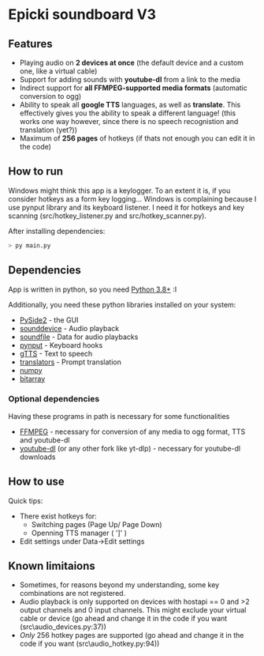 # Epicki soundboard V3

## Features

- Playing audio on **2 devices at once** (the default device and a custom one, like a virtual cable)
- Support for adding sounds with **youtube-dl** from a link to the media
- Indirect support for **all FFMPEG-supported media formats** (automatic conversion to ogg)
- Ability to speak all **google TTS** languages, as well as **translate**. This effectively gives you the ability to speak a different language! (this works one way however, since there is no speech recognistion and translation (yet?))
- Maximum of **256 pages** of hotkeys (if thats not enough you can edit it in the code)

## How to run

Windows might think this app is a keylogger. To an extent it is, if you consider hotkeys as a form key logging... Windows is complaining because I use pynput library and its keyboard listener. I need it for hotkeys and key scanning (src/hotkey_listener.py and src/hotkey_scanner.py).

After installing dependencies:

```sh
> py main.py
```

## Dependencies

App is written in python, so you need [Python 3.8+](https://www.python.org/downloads/) :I

Additionally, you need these python libraries installed on your system:

- [PySide2](https://pypi.org/project/PySide2/) - the GUI
- [sounddevice](https://pypi.org/project/sounddevice/) - Audio playback
- [soundfile](https://pypi.org/project/SoundFile/) - Data for audio playbacks
- [pynput](https://pypi.org/project/pynput/) - Keyboard hooks
- [gTTS](https://pypi.org/project/gTTS/) - Text to speech
- [translators](https://pypi.org/project/translators/) - Prompt translation
- [numpy](https://pypi.org/project/numpy/)
- [bitarray](https://pypi.org/project/bitarray/)

### Optional dependencies

Having these programs in path is necessary for some functionalities

- [FFMPEG](https://ffmpeg.org/) - necessary for conversion of any media to ogg format, TTS and youtube-dl
- [youtube-dl](https://youtube-dl.org/) (or any other fork like yt-dlp) - necessary for youtube-dl downloads

## How to use

Quick tips:
- There exist hotkeys for:
    - Switching pages (Page Up/ Page Down)
    - Openning TTS manager ( ']' )
- Edit settings under Data->Edit settings

<!-- Dialog windows and explanations -->

## Known limitaions

- Sometimes, for reasons beyond my understanding, some key combinations are not registered.
- Audio playback is only supported on devices with hostapi == 0 and >2 output channels and 0 input channels. This might exclude your virtual cable or device (go ahead and change it in the code if you want (src\audio_devices.py:37))
- *Only* 256 hotkey pages are supported (go ahead and change it in the code if you want (src\audio_hotkey.py:94))